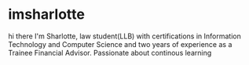 # imsharlotte
hi there I'm Sharlotte, law student(LLB) with certifications in Information Technology and Computer Science and two years of experience as a Trainee Financial Advisor. Passionate about continous learning
